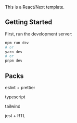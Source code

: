 This is a React/Next template.

## Getting Started

First, run the development server:

```bash
npm run dev
# or
yarn dev
# or
pnpm dev
```

## Packs

eslint + prettier 

typescript

tailwind

jest + RTL


